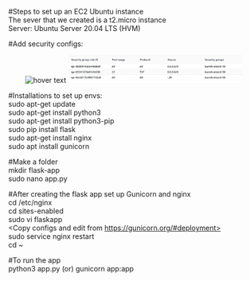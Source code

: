 #Steps to set up an EC2 Ubuntu instance <br>
The sever that we created is a t2.micro instance <br>
Server: Ubuntu Server 20.04 LTS (HVM) <br>

#Add security configs: <br>
<p align="center">
  <img src="yScreenshot 2021-10-31 at 10.41.11 AM.png" width="350" title="hover text">
  <img src="Screenshot 2021-10-31 at 10.41.11 AM.png" width="350" alt="accessibility text">
</p>


#Installations to set up envs: <br>
sudo apt-get update <br>
sudo apt-get install python3 <br>
sudo apt-get install python3-pip <br>
sudo pip install flask <br>
sudo apt-get install nginx <br>
sudo apt install gunicorn <br>

#Make a folder <br>
mkdir flask-app  <br>
sudo nano app.py <br>

#After creating the flask app set up Gunicorn and nginx <br>
cd /etc/nginx <br>
cd sites-enabled <br>
sudo vi flaskapp <br>
<Copy configs and edit from https://gunicorn.org/#deployment> <br>
sudo service nginx restart <br>
cd ~  <br>

#To run the app <br>
python3 app.py (or) gunicorn app:app <br>

